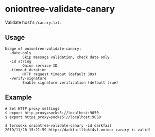 # oniontree-validate-canary

Validate host's `/canary.txt`.

## Usage

```
Usage of oniontree-validate-canary:
  -date-only
    	Skip message validation, check date only
  -id string
    	Onion service ID
  -timeout duration
    	HTTP request timeout (default 30s)
  -verify-signature
    	Enable signature verification (default true)
```

## Example

```
# Set HTTP proxy settings
$ export http_proxy=socks5://localhost:9050
$ export https_proxy=socks5://localhost:9050

$ torsocks oniontree-validate-canary -id darkfail
2019/11/20 15:21:59 http://darkfailllnkf4vf.onion: canary is valid!
```
